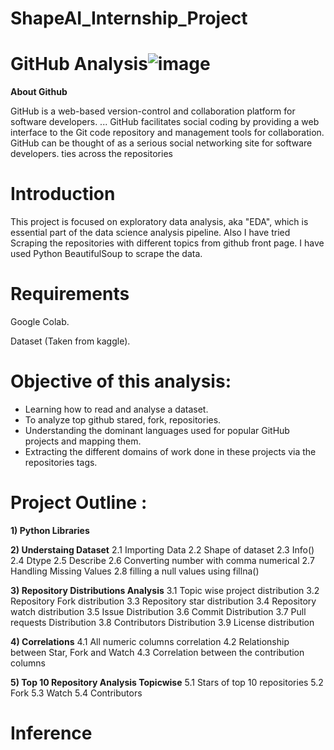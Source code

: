 # ShapeAI_Internship_Project
# **GitHub Analysis**![image](https://user-images.githubusercontent.com/84913669/133402479-11e35f33-d29a-4337-a774-0f1873e48f12.png)
**About Github**

GitHub is a web-based version-control and collaboration platform for software developers. ... GitHub facilitates social coding by providing a web interface to the Git code repository and management tools for collaboration. GitHub can be thought of as a serious social networking site for software developers.
ties across the repositories
# **Introduction**
This project is focused on exploratory data analysis, aka "EDA", which is essential part of the data science analysis pipeline. Also I have tried Scraping the repositories with different topics from github front page. I have used Python BeautifulSoup to scrape the data.

# **Requirements**
Google Colab.

Dataset (Taken from kaggle).

# **Objective of this analysis:**

  - Learning how to read and analyse a dataset.
  - To analyze top github stared, fork, repositories.
  - Understanding the dominant languages used for popular GitHub projects and mapping them.
  - Extracting the different domains of work done in these projects via the repositories tags.

# **Project Outline :**

**1) Python Libraries**

**2) Understaing Dataset**
      2.1 Importing Data
      2.2 Shape of dataset
      2.3 Info()
      2.4 Dtype
      2.5 Describe
      2.6 Converting number with comma numerical
      2.7 Handling Missing Values
      2.8 filling a null values using fillna()
 
 **3) Repository Distributions Analysis**
      3.1 Topic wise project distribution
      3.2 Repository Fork distribution
      3.3 Repository star distribution
      3.4 Repository watch distribution
      3.5 Issue Distribution
      3.6 Commit Distribution
      3.7 Pull requests Distribution
      3.8 Contributors Distribution
      3.9 License distribution
   
 **4) Correlations**
      4.1 All numeric columns correlation
      4.2 Relationship between Star, Fork and Watch
      4.3 Correlation between the contribution columns
  
 **5) Top 10 Repository Analysis Topicwise**
      5.1 Stars of top 10 repositories
      5.2 Fork 
      5.3 Watch
      5.4 Contributors
 
# **Inference**
